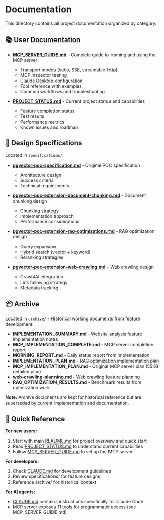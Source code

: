 # Documentation

This directory contains all project documentation organized by category.

## 📚 User Documentation

- **[MCP_SERVER_GUIDE.md](./MCP_SERVER_GUIDE.md)** - Complete guide to running and using the MCP server
  - Transport modes (stdio, SSE, streamable-http)
  - MCP Inspector testing
  - Claude Desktop configuration
  - Tool reference with examples
  - Common workflows and troubleshooting

- **[PROJECT_STATUS.md](./PROJECT_STATUS.md)** - Current project status and capabilities
  - Feature completion status
  - Test results
  - Performance metrics
  - Known issues and roadmap

## 📐 Design Specifications

Located in `specifications/`:

- **[pgvector-poc-specification.md](./specifications/pgvector-poc-specification.md)** - Original POC specification
  - Architecture design
  - Success criteria
  - Technical requirements

- **[pgvector-poc-extension-document-chunking.md](./specifications/pgvector-poc-extension-document-chunking.md)** - Document chunking design
  - Chunking strategy
  - Implementation approach
  - Performance considerations

- **[pgvector-poc-extension-rag-optimizations.md](./specifications/pgvector-poc-extension-rag-optimizations.md)** - RAG optimization design
  - Query expansion
  - Hybrid search (vector + keyword)
  - Reranking strategies

- **[pgvector-poc-extension-web-crawling.md](./specifications/pgvector-poc-extension-web-crawling.md)** - Web crawling design
  - Crawl4AI integration
  - Link following strategy
  - Metadata tracking

## 📦 Archive

Located in `archive/` - Historical working documents from feature development:

- **IMPLEMENTATION_SUMMARY.md** - Website analysis feature implementation notes
- **MCP_IMPLEMENTATION_COMPLETE.md** - MCP server completion report
- **MORNING_REPORT.md** - Daily status report from implementation
- **IMPLEMENTATION_PLAN.md** - RAG optimization implementation plan
- **MCP_IMPLEMENTATION_PLAN.md** - Original MCP server plan (55KB detailed plan)
- **web-crawling-planning.md** - Web crawling feature planning
- **RAG_OPTIMIZATION_RESULTS.md** - Benchmark results from optimization work

**Note:** Archive documents are kept for historical reference but are superseded by current implementation and documentation.

## 📖 Quick Reference

**For new users:**
1. Start with main [README.md](../README.md) for project overview and quick start
2. Read [PROJECT_STATUS.md](./PROJECT_STATUS.md) to understand current capabilities
3. Follow [MCP_SERVER_GUIDE.md](./MCP_SERVER_GUIDE.md) to set up the MCP server

**For developers:**
1. Check [CLAUDE.md](../CLAUDE.md) for development guidelines
2. Review specifications/ for feature designs
3. Reference archive/ for historical context

**For AI agents:**
- [CLAUDE.md](../CLAUDE.md) contains instructions specifically for Claude Code
- MCP server exposes 11 tools for programmatic access (see MCP_SERVER_GUIDE.md)
